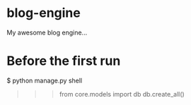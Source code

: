 # blog-engine
My awesome blog engine...

# Before the first run
$ python manage.py shell
>>> from core.models import db
>>> db.create_all()
